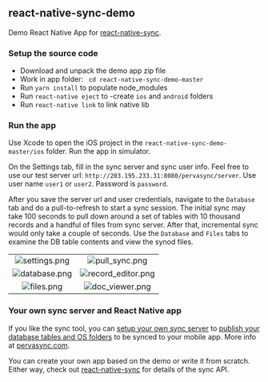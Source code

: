 ## react-native-sync-demo
Demo React Native App for [react-native-sync](https://github.com/pervasync/react-native-sync).

### Setup the source code
* Download and unpack the demo app zip file
* Work in app folder: ` cd react-native-sync-demo-master`
* Run  `yarn install`  to populate node_modules
* Run `react-native eject`  to -create `ios` and `android` folders
* Run `react-native link` to link native lib

### Run the app
Use Xcode to open the iOS project in the `react-native-sync-demo-master/ios`  folder. Run the app in simulator.

On the Settings tab, fill in the sync server and sync user info. Feel free to use our test server url:
`http://203.195.233.31:8080/pervasync/server`. Use user name `user1` or `user2`. Password is `password`.

After you save the server url and user credentials, navigate to the `Database` tab and do a pull-to-refresh to start a sync session. The initial sync may take 100 seconds to pull down around a set of tables with 10 thousand records and a handful of files from sync server. After that, incremental sync would only take a couple of seconds. Use the `Database` and `Files` tabs to examine the DB table contents and view the synod files.

|||
|:-------------:| :-------------:|
|![settings.png](https://github.com/pervasync/react-native-sync-demo/raw/master/docs/settings.png)|![pull_sync.png](https://github.com/pervasync/react-native-sync-demo/raw/master/docs/pull_sync.png)|
|![database.png](https://github.com/pervasync/react-native-sync-demo/raw/master/docs/database.png)|![record_editor.png](https://github.com/pervasync/react-native-sync-demo/raw/master/docs/record_editor.png)|
|![files.png](https://github.com/pervasync/react-native-sync-demo/raw/master/docs/files.png)|![doc_viewer.png](https://github.com/pervasync/react-native-sync-demo/raw/master/docs/doc_viewer.png)|

### Your own sync server and React Native app
If you like the sync tool, you can [setup your own sync server](https://docs.google.com/document/u/1/d/1Oioo0MxSArRgBdZ0wmLND-1AdzVLyolNd-yWw59tIC8/pub#h.mbk3tiu7nrjx) to [publish your database tables and OS folders](https://docs.google.com/document/u/1/d/1Oioo0MxSArRgBdZ0wmLND-1AdzVLyolNd-yWw59tIC8/pub#h.smru6um57rkf) to be synced to your mobile app. More info at [pervasync.com](http://www.pervasync.com/ ).

You can create your own app based on the demo or write it from scratch. Either way, check out [react-native-sync](https://github.com/pervasync/react-native-sync) for details of the sync API.

